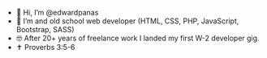 - 👋 Hi, I’m @edwardpanas
- 🤔 I’m and old school web developer (HTML, CSS, PHP, JavaScript, Bootstrap, SASS)
- 🤓 After 20+ years of freelance work I landed my first W-2 developer gig.
- ✝️ Proverbs 3:5-6
<!---
edwardpanas/edwardpanas is a ✨ special ✨ repository because its `README.md` (this file) appears on your GitHub profile.
You can click the Preview link to take a look at your changes.
--->
